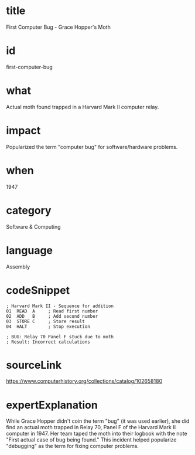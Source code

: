 # title
First Computer Bug - Grace Hopper's Moth

# id
first-computer-bug

# what
Actual moth found trapped in a Harvard Mark II computer relay.

# impact
Popularized the term "computer bug" for software/hardware problems.

# when
1947

# category
Software & Computing

# language
Assembly

# codeSnippet
```assembly
; Harvard Mark II - Sequence for addition
01  READ  A     ; Read first number
02  ADD   B     ; Add second number  
03  STORE C     ; Store result
04  HALT        ; Stop execution

; BUG: Relay 70 Panel F stuck due to moth
; Result: Incorrect calculations
```

# sourceLink
https://www.computerhistory.org/collections/catalog/102658180

# expertExplanation
While Grace Hopper didn't coin the term "bug" (it was used earlier), she did find an actual moth trapped in Relay 70, Panel F of the Harvard Mark II computer in 1947. Her team taped the moth into their logbook with the note "First actual case of bug being found." This incident helped popularize "debugging" as the term for fixing computer problems.
